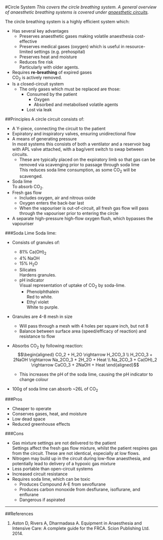 #Circle System
*This covers the circle breathing system. A general overview of anaesthetic breathing systems is covered under [anaesthetic circuits](/circuits.md).*

The circle breathing system is a highly efficient system which:
* Has several key advantages
    * Preserves anaesthetic gases making volatile anaesthesia cost-effective
    * Preserves medical gases (oxygen) which is useful in resource-limited settings (e.g. prehospital)
    * Preserves heat and moisture
    * Reduces fire risk  
    Particularly with older agents.
* Requires **re-breathing** of expired gases  
CO<sub>2</sub> is actively removed.
* Is a closed-circuit system
    * The only gases which must be replaced are those:
        * Consumed by the patient
            * Oxygen
            * Absorbed and metabolised volatile agents
        * Lost via leak
        

##Principles
A circle circuit consists of:
* A Y-piece, connecting the circuit to the patient
* Expiratory and inspiratory valves, ensuring unidirectional flow
* A means of generating pressure  
In most systems this consists of both a ventilator and a reservoir bag with APL valve attached, with a bag/vent switch to swap between circuits.
    * These are typically placed on the expiratory limb so that gas can be removed via scavenging prior to passage through soda lime  
    This reduces soda lime consumption, as some CO<sub>2</sub> will be scavenged.
* Soda lime  
To absorb CO<sub>2</sub>.
* Fresh gas flow  
    * Includes oxygen, air and nitrous oxide
    * Oxygen enters the back-bar last
    * When the vapouriser is out-of-circuit, all fresh gas flow will pass through the vapouriser prior to entering the circle
* A separate high-pressure high-flow oxygen flush, which bypasses the vapouriser

###Soda Lime
Soda lime:
* Consists of granules of:
    * 81% Ca(OH)<sub>2</sub>
    * 4% NaOH
    * 15% H<sub>2</sub>O
    * Silicates  
    Hardens granules.
    * pH indicator  
    Visual representation of uptake of CO<sub>2</sub> by soda-lime.
        * Phenolphthalein  
        Red to white.
        * Ethyl violet  
        White to purple.
* Granules are 4-8 mesh in size
    * Will pass through a mesh with 4 holes per square inch, but not 8
    * Balance between surface area (speed/efficacy of reaction) and resistance to flow
* Absorbs CO<sub>2</sub> by following reaction:  
    $$\begin{aligned}
CO_2 + H_2O \rightarrow H_2CO_3 \\  
    H_2CO_3 + 2NaOH \rightarrow Na_2CO_3 + 2H_2O + Heat \\
    Na_2CO_3 + Ca(OH)_2 \rightarrow CaCO_3 + 2NaOH + Heat
\end{aligned}$$

    * This increases the pH of the soda lime, causing the pH indicator to change colour
* 100g of soda lime can absorb ~26L of CO<sub>2</sub>


###Pros
* Cheaper to operate
* Conserves gases, heat, and moisture
* Low dead space
* Reduced greenhouse effects


###Cons
* Gas mixture settings are not delivered to the patient  
Settings affect the fresh gas flow mixture, whilst the patient respires gas from the circuit. These are not identical, especially at low flows.
* Nitrogen may build up in the circuit during low-flow anaesthesia, and potentially lead to delivery of a hypoxic gas mixture
* Less portable than open-circuit systems
* Increased circuit resistance
* Requires soda lime, which can be toxic
    * Produces Compound A-E from sevoflurane
    * Produces carbon monoxide from desflurane, isoflurane, and enflurane
    * Dangerous if aspirated
    
---

##References
1. Aston D, Rivers A, Dharmadasa A. Equipment in Anaesthesia and Intensive Care: A complete guide for the FRCA. Scion Publishing Ltd. 2014.